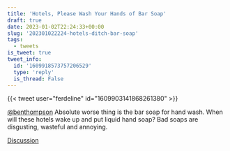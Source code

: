```yaml
---
title: 'Hotels, Please Wash Your Hands of Bar Soap'
draft: true
date: 2023-01-02T22:24:33+00:00
slug: '202301022224-hotels-ditch-bar-soap'
tags:
  - tweets
is_tweet: true
tweet_info:
  id: '1609918573757206529'
  type: 'reply'
  is_thread: False
---
```




{{< tweet user="ferdeline" id="1609903141868261380" >}}

[@benthompson](https://x.com/benthompson) Absolute worse thing is the bar soap for hand wash. When will these hotels wake up and put liquid hand soap? Bad soaps are disgusting, wasteful and annoying.

[Discussion](https://x.com/sytelus/status/1609918573757206529)
